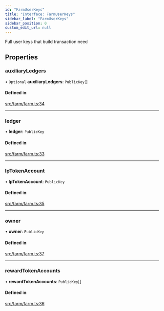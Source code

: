```yaml
---
id: "FarmUserKeys"
title: "Interface: FarmUserKeys"
sidebar_label: "FarmUserKeys"
sidebar_position: 0
custom_edit_url: null
---
```


Full user keys that build transaction need

## Properties

### auxiliaryLedgers

• `Optional` **auxiliaryLedgers**: `PublicKey`[]

#### Defined in

[src/farm/farm.ts:34](https://github.com/alpha-defi/raydium-sdk/blob/108ded9/src/farm/farm.ts#L34)

___

### ledger

• **ledger**: `PublicKey`

#### Defined in

[src/farm/farm.ts:33](https://github.com/alpha-defi/raydium-sdk/blob/108ded9/src/farm/farm.ts#L33)

___

### lpTokenAccount

• **lpTokenAccount**: `PublicKey`

#### Defined in

[src/farm/farm.ts:35](https://github.com/alpha-defi/raydium-sdk/blob/108ded9/src/farm/farm.ts#L35)

___

### owner

• **owner**: `PublicKey`

#### Defined in

[src/farm/farm.ts:37](https://github.com/alpha-defi/raydium-sdk/blob/108ded9/src/farm/farm.ts#L37)

___

### rewardTokenAccounts

• **rewardTokenAccounts**: `PublicKey`[]

#### Defined in

[src/farm/farm.ts:36](https://github.com/alpha-defi/raydium-sdk/blob/108ded9/src/farm/farm.ts#L36)
